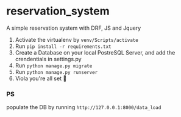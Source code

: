 # reservation_system
A simple reservation system with DRF, JS and Jquery


1. Activate the virtualenv by  ```venv/Scripts/activate```
2. Run ```pip install -r requirements.txt```
3. Create a Database on your local PostreSQL Server, and add the crendentials in settings.py
4. Run ```python manage.py migrate```
5. Run ```python manage.py runserver```
6. Viola you're all set 🚀

### PS
populate the DB by running ```http://127.0.0.1:8000/data_load```

